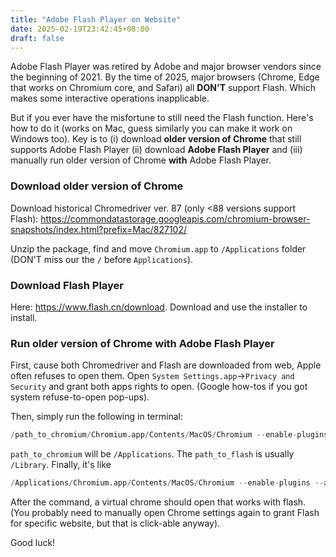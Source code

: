 ```yaml
---
title: "Adobe Flash Player on Website"
date: 2025-02-19T23:42:45+08:00
draft: false
---
```


Adobe Flash Player was retired by Adobe and major browser vendors since the beginning of 2021. By the time of 2025, major browsers (Chrome, Edge that works on Chromium core, and Safari) all **DON'T** support Flash. Which makes some interactive operations inapplicable.

But if you ever have the misfortune to still need the Flash function. Here's how to do it (works on Mac, guess similarly you can make it work on Windows too). Key is to (i) download **older version of Chrome** that still supports Adobe Flash Player (ii) download **Adobe Flash Player** and (iii) manually run older version of Chrome **with** Adobe Flash Player.

### Download older version of Chrome

Download historical Chromedriver ver. 87 (only <88 versions support Flash): https://commondatastorage.googleapis.com/chromium-browser-snapshots/index.html?prefix=Mac/827102/

Unzip the package, find and move `Chromium.app` to `/Applications` folder (DON'T miss our the `/` before `Applications`).

### Download Flash Player

Here: https://www.flash.cn/download. Download and use the installer to install.

### Run older version of Chrome **with** Adobe Flash Player

First, cause both Chromedriver and Flash are downloaded from web, Apple often refuses to open them. Open `System Settings.app`->`Privacy and Security` and grant both apps rights to open. (Google how-tos if you got system refuse-to-open pop-ups).

Then, simply run the following in terminal:

```python
/path_to_chromium/Chromium.app/Contents/MacOS/Chromium --enable-plugins --allow-outdated-plugins --ppapi-flash-path=/path_to_flash/Internet\ Plug-Ins/PepperFlashPlayer/PepperFlashPlayer.plugin
```

`path_to_chromium` will be `/Applications`. The `path_to_flash` is usually `/Library`. Finally, it's like

```python
/Applications/Chromium.app/Contents/MacOS/Chromium --enable-plugins --allow-outdated-plugins --ppapi-flash-path=/Library/Internet\ Plug-Ins/PepperFlashPlayer/PepperFlashPlayer.plugin
```

After the command, a virtual chrome should open that works with flash. (You probably need to manually open Chrome settings again to grant Flash for specific website, but that is click-able anyway).

Good luck!
